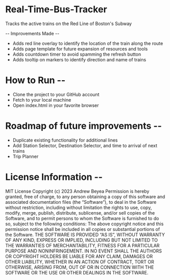 # Real-Time-Bus-Tracker
Tracks the active trains on the Red Line of Boston's Subway

-- Improvements Made --
* Adds red line overlay to identify the location of the train along the route
* Adds page template for future expansion of resources and tools
* Adds countdown timer to avoid spamming the refresh button
* Adds tooltip on markers to identify direction and name of trains 

# How to Run --
* Clone the project to your GitHub account
* Fetch to your local machine
* Open index.html in your favorite browser

# Roadmap of future improvements --
* Duplicate existing functionality for additional lines
* Add Station Selector, Destination Selector, and time to arrival of next trains
* Trip Planner 

# License Information --
MIT License
Copyright (c) 2023 Andrew Beyea
Permission is hereby granted, free of charge, to any person obtaining a copy of this software and associated documentation files (the “Software”), to deal in the Software without restriction, including without limitation the rights to use, copy, modify, merge, publish, distribute, sublicense, and/or sell copies of the Software, and to permit persons to whom the Software is furnished to do so, subject to the following conditions:
The above copyright notice and this permission notice shall be included in all copies or substantial portions of the Software.
THE SOFTWARE IS PROVIDED “AS IS”, WITHOUT WARRANTY OF ANY KIND, EXPRESS OR IMPLIED, INCLUDING BUT NOT LIMITED TO THE WARRANTIES OF MERCHANTABILITY, FITNESS FOR A PARTICULAR PURPOSE AND NONINFRINGEMENT. IN NO EVENT SHALL THE AUTHORS OR COPYRIGHT HOLDERS BE LIABLE FOR ANY CLAIM, DAMAGES OR OTHER LIABILITY, WHETHER IN AN ACTION OF CONTRACT, TORT OR OTHERWISE, ARISING FROM, OUT OF OR IN CONNECTION WITH THE SOFTWARE OR THE USE OR OTHER DEALINGS IN THE SOFTWARE.

